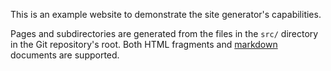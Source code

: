 This is an example website to demonstrate the site generator's capabilities.

Pages and subdirectories are generated from the files in the `src/` directory
in the Git repository's root.  Both HTML fragments and [markdown](/markdown)
documents are supported.
